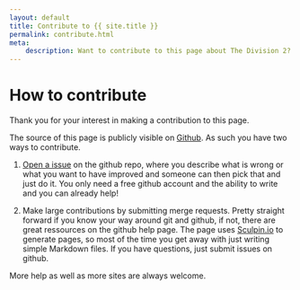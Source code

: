 ```yaml
---
layout: default
title: Contribute to {{ site.title }}
permalink: contribute.html
meta:
    description: Want to contribute to this page about The Division 2? Here is how.
---
```


# How to contribute

Thank you for your interest in making a contribution to this page.

The source of this page is publicly visible on [Github]({{site.github_link}}). As such you have two ways to contribute.

1. [Open a issue]({{site.github_link~'/issues'}}) on the github repo, where you describe what is wrong or what you want to have improved and someone can then pick that and just do it. You only need a free github account and the ability to write and you can already help!

2. Make large contributions by submitting merge requests. Pretty straight forward if you know your way around git and github, if not, there are great ressources on the github help page. The page uses [Sculpin.io](https://sculpin.io/) to generate pages, so most of the time you get away with just writing simple Markdown files. If you have questions, just submit issues on github.

More help as well as more sites are always welcome.
